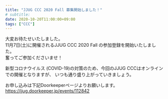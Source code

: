 ```yaml
---
title: "JJUG CCC 2020 Fall 募集開始しました！"
# subtitle:
date: 2020-10-20T11:00:00+09:00
tags: ["CCC"]
---
```

大変お待たせいたしました。  
11月7日(土)に開催されるJJUG CCC 2020 Fall の参加登録を開始いたしました。  
奮ってご参加くださいませ！  

新型コロナウイルス (COVID-19)の対策のため、今回のJJUG CCCはオンラインでの開催となりますが、
いつも通り盛り上がっていきましょう。

お申し込みは下記Doorkeeperページよりお願いします。
https://jjug.doorkeeper.jp/events/112842